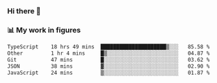### Hi there 👋

### 📊 My work in figures

<!--START_SECTION:waka-->

```txt
TypeScript    18 hrs 49 mins  █████████████████████▒░░░   85.58 %
Other         1 hr 4 mins     █▒░░░░░░░░░░░░░░░░░░░░░░░   04.87 %
Git           47 mins         █░░░░░░░░░░░░░░░░░░░░░░░░   03.62 %
JSON          38 mins         ▓░░░░░░░░░░░░░░░░░░░░░░░░   02.90 %
JavaScript    24 mins         ▒░░░░░░░░░░░░░░░░░░░░░░░░   01.87 %
```

<!--END_SECTION:waka-->
